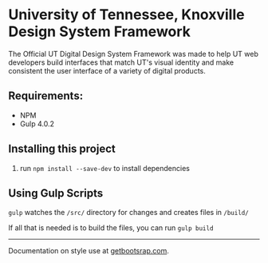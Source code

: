 # University of Tennessee, Knoxville Design System Framework

The Official UT Digital Design System Framework was made to help UT web developers build interfaces that match UT's visual identity and make consistent the user interface of a variety of digital products.

## Requirements:

- NPM
- Gulp 4.0.2

## Installing this project

1. run `npm install --save-dev` to install dependencies



## Using Gulp Scripts

`gulp` watches the `/src/` directory for changes and creates files in `/build/`

If all that is needed is to build the files, you can run `gulp build`

***

Documentation on style use at [getbootsrap.com](https://getbootstrap.com).